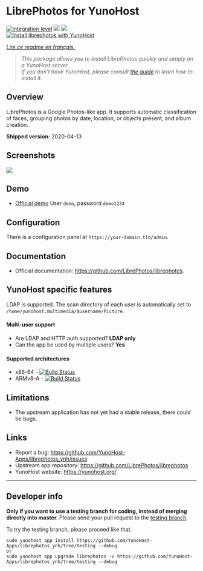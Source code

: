 # LibrePhotos for YunoHost

[![Integration level](https://dash.yunohost.org/integration/librephotos.svg)](https://dash.yunohost.org/appci/app/librephotos) ![](https://ci-apps.yunohost.org/ci/badges/librephotos.status.svg) ![](https://ci-apps.yunohost.org/ci/badges/librephotos.maintain.svg)  
[![Install librephotos with YunoHost](https://install-app.yunohost.org/install-with-yunohost.svg)](https://install-app.yunohost.org/?app=librephotos)

*[Lire ce readme en français.](./README_fr.md)*

> *This package allows you to install LibrePhotos quickly and simply on a YunoHost server.  
If you don't have YunoHost, please consult [the guide](https://yunohost.org/#/install) to learn how to install it.*

## Overview
LibrePhotos is a Google Photos-like app. It supports automatic classification of faces, grouping photos by date, location, or objects present, and album creation.

**Shipped version:** 2020-04-13

## Screenshots

![](https://raw.githubusercontent.com/LibrePhotos/librephotos/dev/screenshots/mockups_main_fhd.png)

## Demo

* [Official demo](https://demo2.librephotos.com/) User `demo`, password `demo1234`

## Configuration

There is a configuration panel at `https://your-domain.tld/admin`.

## Documentation

 * Official documentation: https://github.com/LibrePhotos/librephotos.

## YunoHost specific features
LDAP is supported. The scan directory of each user is automatically set to `/home/yunohost.multimedia/$username/Picture`.

#### Multi-user support

* Are LDAP and HTTP auth supported? **LDAP only**
* Can the app be used by multiple users? **Yes**

#### Supported architectures

* x86-64 - [![Build Status](https://ci-apps.yunohost.org/ci/logs/librephotos%20%28Apps%29.svg)](https://ci-apps.yunohost.org/ci/apps/librephotos/)
* ARMv8-A - [![Build Status](https://ci-apps-arm.yunohost.org/ci/logs/librephotos%20%28Apps%29.svg)](https://ci-apps-arm.yunohost.org/ci/apps/librephotos/)

## Limitations

* The upstream application has not yet had a stable release, there could be bugs.

## Links

 * Report a bug: https://github.com/YunoHost-Apps/librephotos_ynh/issues
 * Upstream app repository: https://github.com/LibrePhotos/librephotos
 * YunoHost website: https://yunohost.org/

---

## Developer info

**Only if you want to use a testing branch for coding, instead of merging directly into master.**
Please send your pull request to the [testing branch](https://github.com/YunoHost-Apps/librephotos_ynh/tree/testing).

To try the testing branch, please proceed like that.
```
sudo yunohost app install https://github.com/YunoHost-Apps/librephotos_ynh/tree/testing --debug
or
sudo yunohost app upgrade librephotos -u https://github.com/YunoHost-Apps/librephotos_ynh/tree/testing --debug
```
